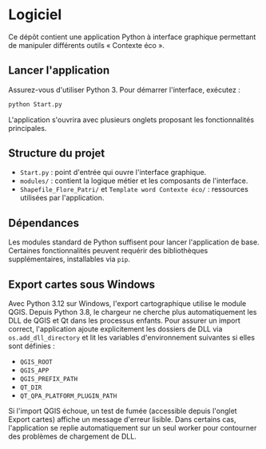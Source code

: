 # Logiciel

Ce dépôt contient une application Python à interface graphique permettant de manipuler différents outils « Contexte éco ».

## Lancer l'application

Assurez-vous d'utiliser Python 3. Pour démarrer l'interface, exécutez :

```bash
python Start.py
```

L'application s'ouvrira avec plusieurs onglets proposant les fonctionnalités principales.

## Structure du projet

- `Start.py` : point d'entrée qui ouvre l'interface graphique.
- `modules/` : contient la logique métier et les composants de l'interface.
- `Shapefile_Flore_Patri/` et `Template word Contexte éco/` : ressources utilisées par l'application.

## Dépendances

Les modules standard de Python suffisent pour lancer l'application de base. Certaines fonctionnalités peuvent requérir des bibliothèques supplémentaires, installables via `pip`.

## Export cartes sous Windows

Avec Python 3.12 sur Windows, l'export cartographique utilise le module QGIS. Depuis Python 3.8, le chargeur ne cherche plus automatiquement les DLL de QGIS et Qt dans les processus enfants. Pour assurer un import correct, l'application ajoute explicitement les dossiers de DLL via `os.add_dll_directory` et lit les variables d'environnement suivantes si elles sont définies :

- `QGIS_ROOT`
- `QGIS_APP`
- `QGIS_PREFIX_PATH`
- `QT_DIR`
- `QT_QPA_PLATFORM_PLUGIN_PATH`

Si l'import QGIS échoue, un test de fumée (accessible depuis l'onglet Export cartes) affiche un message d'erreur lisible. Dans certains cas, l'application se replie automatiquement sur un seul worker pour contourner des problèmes de chargement de DLL.

